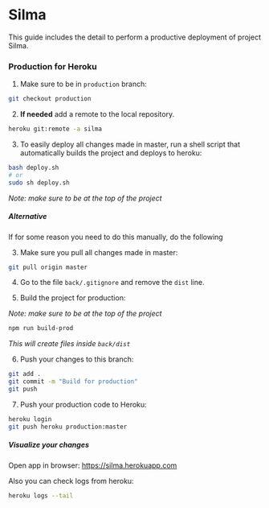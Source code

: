 # Silma
This guide includes the detail to perform a productive deployment of project Silma.

### Production for Heroku

1. Make sure to be in `production` branch:
```sh
git checkout production
```

2. <b>If needed</b> add a remote to the local repository.
```sh
heroku git:remote -a silma
```

3. To easily deploy all changes made in master, run a shell script that automatically builds the project and deploys to heroku:
```sh
bash deploy.sh
# or
sudo sh deploy.sh
```
<em>Note: make sure to be at the top of the project</em>

##### Alternative
If for some reason you need to do this manually, do the following

3. Make sure you pull all changes made in master:

```sh
git pull origin master
```
4. Go to the file `back/.gitignore` and remove the `dist` line.

5. Build the project for production:

<em>Note: make sure to be at the top of the project</em>

```sh
npm run build-prod
```

<em>This will create files inside `back/dist`</em>

6. Push your changes to this branch:

```sh
git add .
git commit -m "Build for production"
git push
```

7. Push your production code to Heroku:
```sh
heroku login
git push heroku production:master
```

##### Visualize your changes
Open app in browser: https://silma.herokuapp.com

Also you can check logs from heroku:
```sh
heroku logs --tail
```